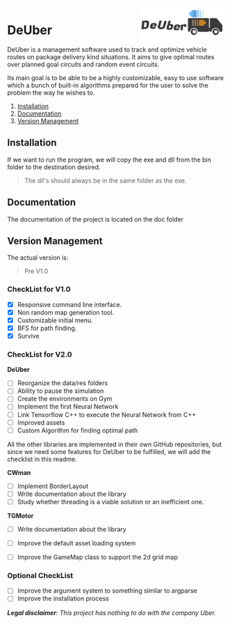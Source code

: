 <img align="right" width="200" height="80" src="/res/logo_basico.png?raw=true">

# DeUber
 
DeUber is a management software used to track and optimize vehicle routes on package delivery kind situations. It aims to give optimal routes over planned goal circuits and random event circuits. 

Its main goal is to be able to be a highly customizable, easy to use software which a bunch of built-in algorithms prepared for the user to solve the problem the way he wishes to. 

1. [Installation](#installation)
2. [Documentation]()
3. [Version Management](#version-management)

## Installation

If we want to run the program, we will copy the exe and dll from the bin folder to the destination desired. 

> The dll's should always be in the same folder as the exe.

## Documentation

The documentation of the project is located on the doc folder


## Version Management

 The actual version is:
 > Pre V1.0

###  CheckList for V1.0

- [x] Responsive command line interface.
- [x] Non random map generation tool.
- [x] Customizable initial menu.
- [x] BFS for path finding.
- [x] Survive

###  CheckList for V2.0

**DeUber**

- [ ] Reorganize the data/res folders
- [ ] Ability to pause the simulation
- [ ] Create the environments on Gym
- [ ] Implement the first Neural Network
- [ ] Link Tensorflow C++ to execute the Neural Network from C++
- [ ] Improved assets
- [ ] Custom Algorithm for finding optimal path

All the other libraries are implemented in their own GitHub repositories, but since we need some features for DeUber to be fulfilled, we will add the checklist in this readme.

**CWman**

- [ ] Implement BorderLayout
- [ ] Write documentation about the library
- [ ] Study whether threading is a viable solution or an inefficient one.

**TGMotor**

- [ ] Write documentation about the library
- [ ] Improve the default asset loading system
- [ ] Improve the GameMap class to support the 2d grid map


### Optional CheckList

- [ ] Improve the argument system to something similar to argparse
- [ ] Improve the installation process
  
***Legal disclaimer**: This project has nothing to do with the company Uber.*